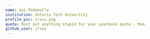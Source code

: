 ```yaml
---
name: Sai Pedamallu
institution: Ontario Tech University
profile_pic: jrsai.png
quote: Dont put anything stupid for your yearbook quote - Mom
github_user: jrsai
---
```


